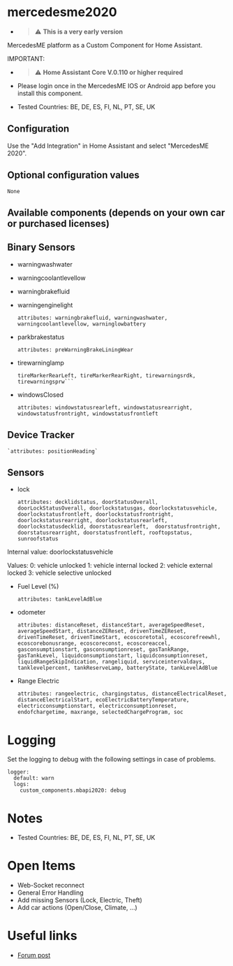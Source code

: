 # mercedesme2020

* > :warning: **This is a very early version**


MercedesME platform as a Custom Component for Home Assistant.

IMPORTANT:

* > :warning: **Home Assistant Core V.0.110 or higher required**

* Please login once in the MercedesME IOS or Android app before you install this component.

* Tested Countries: BE, DE, ES, FI, NL, PT, SE, UK

## Configuration

Use the "Add Integration" in Home Assistant and select "MercedesME 2020".

## Optional configuration values

```
None

```

## Available components (depends on your own car or purchased licenses)


## Binary Sensors

* warningwashwater
  
* warningcoolantlevellow
  
* warningbrakefluid

* warningenginelight

    `attributes: warningbrakefluid, warningwashwater, warningcoolantlevellow, warninglowbattery`

* parkbrakestatus

    `attributes: preWarningBrakeLiningWear`

* tirewarninglamp

    ```attributes: tirepressureRearLeft, tirepressureRearRight, tirepressureFrontRight, tirepressureFrontLeft, tireMarkerFrontRight, tireMarkerFrontLeft,
    tireMarkerRearLeft, tireMarkerRearRight, tirewarningsrdk, tirewarningsprw```

* windowsClosed
  
    `attributes: windowstatusrearleft, windowstatusrearright, windowstatusfrontright, windowstatusfrontleft`


## Device Tracker
  
    `attributes: positionHeading`

## Sensors

* lock

  `attributes: decklidstatus, doorStatusOverall, doorLockStatusOverall, doorlockstatusgas, doorlockstatusvehicle, doorlockstatusfrontleft,
               doorlockstatusfrontright, doorlockstatusrearright, doorlockstatusrearleft, doorlockstatusdecklid, doorstatusrearleft, 
               doorstatusfrontright, doorstatusrearright, doorstatusfrontleft, rooftopstatus, sunroofstatus`

Internal value: doorlockstatusvehicle

Values:
0: vehicle unlocked
1: vehicle internal locked
2: vehicle external locked
3: vehicle selective unlocked


* Fuel Level (%)

  `attributes: tankLevelAdBlue`

* odometer
  
  `attributes: distanceReset, distanceStart, averageSpeedReset, averageSpeedStart, distanceZEReset, drivenTimeZEReset, drivenTimeReset, drivenTimeStart, ecoscoretotal, ecoscorefreewhl, ecoscorebonusrange, ecoscoreconst, ecoscoreaccel, gasconsumptionstart, gasconsumptionreset, gasTankRange, gasTankLevel, liquidconsumptionstart, liquidconsumptionreset, liquidRangeSkipIndication, rangeliquid, serviceintervaldays, tanklevelpercent, tankReserveLamp, batteryState, tankLevelAdBlue`

* Range Electric

  `attributes: rangeelectric, chargingstatus, distanceElectricalReset, distanceElectricalStart, ecoElectricBatteryTemperature, electricconsumptionstart,
  electricconsumptionreset, endofchargetime, maxrange, selectedChargeProgram, soc`



  
# Logging

Set the logging to debug with the following settings in case of problems.

```
logger:
  default: warn
  logs:
    custom_components.mbapi2020: debug
```

# Notes

* Tested Countries: BE, DE, ES, FI, NL, PT, SE, UK
# Open Items
* Web-Socket reconnect
* General Error Handling
* Add missing Sensors (Lock, Electric, Theft)
* Add car actions (Open/Close, Climate, ...)

# Useful links

* [Forum post](https://community.home-assistant.io/t/mercedes-me-component/41911/520)
